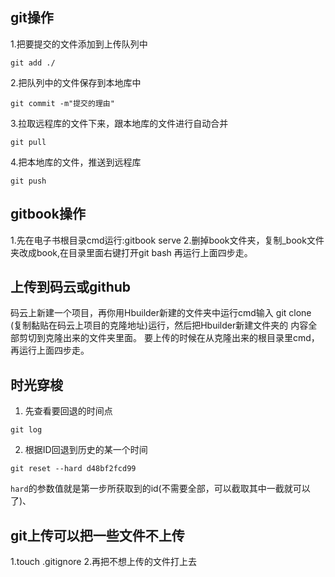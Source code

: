 ## git操作
1.把要提交的文件添加到上传队列中
```
git add ./
```
2.把队列中的文件保存到本地库中
```
git commit -m"提交的理由"
```
3.拉取远程库的文件下来，跟本地库的文件进行自动合并
```
git pull
```
4.把本地库的文件，推送到远程库
```
git push
```
## gitbook操作
1.先在电子书根目录cmd运行:gitbook serve
2.删掉book文件夹，复制_book文件夹改成book,在目录里面右键打开git bash
再运行上面四步走。

## 上传到码云或github
码云上新建一个项目，再你用Hbuilder新建的文件夹中运行cmd输入
git clone (复制黏贴在码云上项目的克隆地址)运行，然后把Hbuilder新建文件夹的
内容全部剪切到克隆出来的文件夹里面。
要上传的时候在从克隆出来的根目录里cmd，再运行上面四步走。


## 时光穿梭
1. 先查看要回退的时间点
```
git log
```

2. 根据ID回退到历史的某一个时间
```
git reset --hard d48bf2fcd99
```
`hard`的参数值就是第一步所获取到的id(不需要全部，可以截取其中一截就可以了)、



## git上传可以把一些文件不上传
1.touch .gitignore
2.再把不想上传的文件打上去